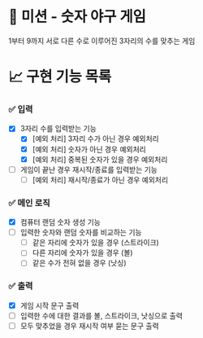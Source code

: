 # 🚀 미션 - 숫자 야구 게임

1부터 9까지 서로 다른 수로 이루어진 3자리의 수를 맞추는 게임

# 📈 구현 기능 목록

### ✅ 입력
- [X] 3자리 수를 입력받는 기능
    - [X] [예외 처리] 3자리 수가 아닌 경우 예외처리
    - [X] [예외 처리] 숫자가 아닌 경우 예외처리
    - [X] [예외 처리] 중복된 숫자가 있을 경우 예외처리
- [ ] 게임이 끝난 경우 재시작/종료를 입력받는 기능
	- [ ] [예외 처리] 재시작/종료가 아닌 경우 예외처리

### ✅ 메인 로직
- [X] 컴퓨터 랜덤 숫자 생성 기능
- [ ] 입력한 숫자와 랜덤 숫자를 비교하는 기능
    - [ ] 같은 자리에 숫자가 있을 경우 (스트라이크)
    - [ ] 다른 자리에 숫자가 있을 경우 (볼)
    - [ ] 같은 수가 전혀 없을 경우 (낫싱)

### ✅ 출력
- [X] 게임 시작 문구 출력
- [ ] 입력한 수에 대한 결과를 볼, 스트라이크, 낫싱으로 출력
- [ ] 모두 맞추었을 경우 재시작 여부 묻는 문구 출력